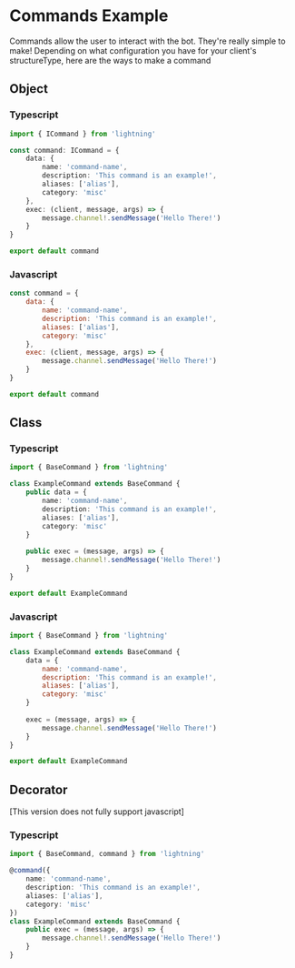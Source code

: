 # Commands Example
Commands allow the user to interact with the bot. They're really simple to make! Depending on what configuration you have for your client's structureType, here are the ways to make a command

## Object
### Typescript

```typescript
import { ICommand } from 'lightning'

const command: ICommand = {
    data: {
        name: 'command-name',
        description: 'This command is an example!',
        aliases: ['alias'],
        category: 'misc'
    },
    exec: (client, message, args) => {
        message.channel!.sendMessage('Hello There!')
    }
}

export default command
```

### Javascript

```javascript
const command = {
    data: {
        name: 'command-name',
        description: 'This command is an example!',
        aliases: ['alias'],
        category: 'misc'
    },
    exec: (client, message, args) => {
        message.channel.sendMessage('Hello There!')
    }
}

export default command
```

## Class
### Typescript

```typescript
import { BaseCommand } from 'lightning'

class ExampleCommand extends BaseCommand {
    public data = {
        name: 'command-name',
        description: 'This command is an example!',
        aliases: ['alias'],
        category: 'misc'
    }
    
    public exec = (message, args) => {
        message.channel!.sendMessage('Hello There!')
    }
}

export default ExampleCommand
```

### Javascript

```javascript
import { BaseCommand } from 'lightning'

class ExampleCommand extends BaseCommand {
    data = {
        name: 'command-name',
        description: 'This command is an example!',
        aliases: ['alias'],
        category: 'misc'
    }
    
    exec = (message, args) => {
        message.channel.sendMessage('Hello There!')
    }
}

export default ExampleCommand
```

## Decorator
[This version does not fully support javascript]

### Typescript

```typescript
import { BaseCommand, command } from 'lightning'

@command({
    name: 'command-name',
    description: 'This command is an example!',
    aliases: ['alias'],
    category: 'misc'
})
class ExampleCommand extends BaseCommand {
    public exec = (message, args) => {
        message.channel!.sendMessage('Hello There!')
    }
}
```
